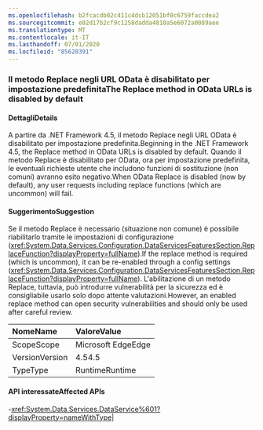 ```yaml
---
ms.openlocfilehash: b2fcacdb02c411c4dcb12051bf0c6759faccdea2
ms.sourcegitcommit: e02d17b2cf9c1258dadda4810a5e6072a0089aee
ms.translationtype: MT
ms.contentlocale: it-IT
ms.lasthandoff: 07/01/2020
ms.locfileid: "85620391"
---
```

### <a name="the-replace-method-in-odata-urls-is-disabled-by-default"></a><span data-ttu-id="52355-101">Il metodo Replace negli URL OData è disabilitato per impostazione predefinita</span><span class="sxs-lookup"><span data-stu-id="52355-101">The Replace method in OData URLs is disabled by default</span></span>

#### <a name="details"></a><span data-ttu-id="52355-102">Dettagli</span><span class="sxs-lookup"><span data-stu-id="52355-102">Details</span></span>

<span data-ttu-id="52355-103">A partire da .NET Framework 4.5, il metodo Replace negli URL OData è disabilitato per impostazione predefinita.</span><span class="sxs-lookup"><span data-stu-id="52355-103">Beginning in the .NET Framework 4.5, the Replace method in OData URLs is disabled by default.</span></span> <span data-ttu-id="52355-104">Quando il metodo Replace è disabilitato per OData, ora per impostazione predefinita, le eventuali richieste utente che includono funzioni di sostituzione (non comuni) avranno esito negativo.</span><span class="sxs-lookup"><span data-stu-id="52355-104">When OData Replace is disabled (now by default), any user requests including replace functions (which are uncommon) will fail.</span></span>

#### <a name="suggestion"></a><span data-ttu-id="52355-105">Suggerimento</span><span class="sxs-lookup"><span data-stu-id="52355-105">Suggestion</span></span>

<span data-ttu-id="52355-106">Se il metodo Replace è necessario (situazione non comune) è possibile riabilitarlo tramite le impostazioni di configurazione (<xref:System.Data.Services.Configuration.DataServicesFeaturesSection.ReplaceFunction?displayProperty=fullName>).</span><span class="sxs-lookup"><span data-stu-id="52355-106">If the replace method is required (which is uncommon), it can be re-enabled through a config settings (<xref:System.Data.Services.Configuration.DataServicesFeaturesSection.ReplaceFunction?displayProperty=fullName>).</span></span> <span data-ttu-id="52355-107">L'abilitazione di un metodo Replace, tuttavia, può introdurre vulnerabilità per la sicurezza ed è consigliabile usarlo solo dopo attente valutazioni.</span><span class="sxs-lookup"><span data-stu-id="52355-107">However, an enabled replace method can open security vulnerabilities and should only be used after careful review.</span></span>

| <span data-ttu-id="52355-108">Nome</span><span class="sxs-lookup"><span data-stu-id="52355-108">Name</span></span>    | <span data-ttu-id="52355-109">Valore</span><span class="sxs-lookup"><span data-stu-id="52355-109">Value</span></span>       |
|:--------|:------------|
| <span data-ttu-id="52355-110">Scope</span><span class="sxs-lookup"><span data-stu-id="52355-110">Scope</span></span>   |<span data-ttu-id="52355-111">Microsoft Edge</span><span class="sxs-lookup"><span data-stu-id="52355-111">Edge</span></span>|
|<span data-ttu-id="52355-112">Version</span><span class="sxs-lookup"><span data-stu-id="52355-112">Version</span></span>|<span data-ttu-id="52355-113">4.5</span><span class="sxs-lookup"><span data-stu-id="52355-113">4.5</span></span>|
|<span data-ttu-id="52355-114">Type</span><span class="sxs-lookup"><span data-stu-id="52355-114">Type</span></span>|<span data-ttu-id="52355-115">Runtime</span><span class="sxs-lookup"><span data-stu-id="52355-115">Runtime</span></span>

#### <a name="affected-apis"></a><span data-ttu-id="52355-116">API interessate</span><span class="sxs-lookup"><span data-stu-id="52355-116">Affected APIs</span></span>

-<xref:System.Data.Services.DataService%601?displayProperty=nameWithType></li></ul>|
